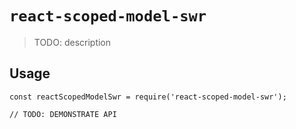 # `react-scoped-model-swr`

> TODO: description

## Usage

```
const reactScopedModelSwr = require('react-scoped-model-swr');

// TODO: DEMONSTRATE API
```
